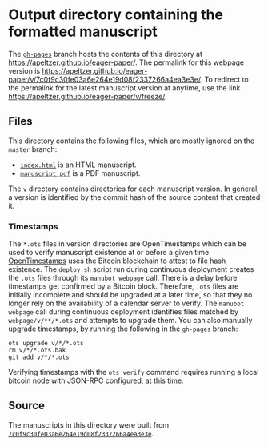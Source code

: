 # Output directory containing the formatted manuscript

The [`gh-pages`](https://github.com/apeltzer/eager-paper/tree/gh-pages) branch hosts the contents of this directory at <https://apeltzer.github.io/eager-paper/>.
The permalink for this webpage version is <https://apeltzer.github.io/eager-paper/v/7c0f9c30fe03a6e264e19d08f2337266a4ea3e3e/>.
To redirect to the permalink for the latest manuscript version at anytime, use the link <https://apeltzer.github.io/eager-paper/v/freeze/>.

## Files

This directory contains the following files, which are mostly ignored on the `master` branch:

+ [`index.html`](index.html) is an HTML manuscript.
+ [`manuscript.pdf`](manuscript.pdf) is a PDF manuscript.

The `v` directory contains directories for each manuscript version.
In general, a version is identified by the commit hash of the source content that created it.

### Timestamps

The `*.ots` files in version directories are OpenTimestamps which can be used to verify manuscript existence at or before a given time.
[OpenTimestamps](https://opentimestamps.org/) uses the Bitcoin blockchain to attest to file hash existence.
The `deploy.sh` script run during continuous deployment creates the `.ots` files through its `manubot webpage` call.
There is a delay before timestamps get confirmed by a Bitcoin block.
Therefore, `.ots` files are initially incomplete and should be upgraded at a later time, so that they no longer rely on the availability of a calendar server to verify.
The `manubot webpage` call during continuous deployment identifies files matched by `webpage/v/**/*.ots` and attempts to upgrade them.
You can also manually upgrade timestamps, by running the following in the `gh-pages` branch:

```shell
ots upgrade v/*/*.ots
rm v/*/*.ots.bak
git add v/*/*.ots
```

Verifying timestamps with the `ots verify` command requires running a local bitcoin node with JSON-RPC configured, at this time.

## Source

The manuscripts in this directory were built from
[`7c0f9c30fe03a6e264e19d08f2337266a4ea3e3e`](https://github.com/apeltzer/eager-paper/commit/7c0f9c30fe03a6e264e19d08f2337266a4ea3e3e).
